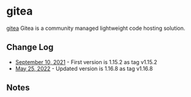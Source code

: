 # gitea

[gitea](https://gitea.io/en-us/)  Gitea is a community managed lightweight code hosting solution.

## Change Log

- [September 10, 2021](https://github.com/go-gitea/gitea/tags/v1.15.2) - First  version is 1.15.2 as tag v1.15.2
- [May 25, 2022](https://github.com/go-gitea/gitea/releases/tag/v1.16.8) - Updated version is 1.16.8 as tag v1.16.8

## Notes


